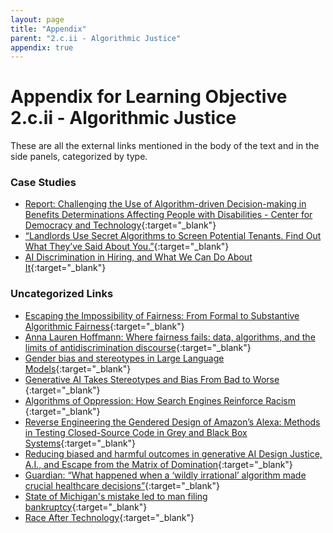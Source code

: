 ```yaml
---
layout: page
title: "Appendix"
parent: "2.c.ii - Algorithmic Justice"
appendix: true
---
```


# Appendix for Learning Objective 2.c.ii - Algorithmic Justice
These are all the external links mentioned in the body of the text and in the side panels, categorized by type.
### Case Studies
- [Report: Challenging the Use of Algorithm-driven Decision-making in Benefits Determinations Affecting People with Disabilities - Center for Democracy and Technology](https://cdt.org/insights/report-challenging-the-use-of-algorithm-driven-decision-making-in-benefits-determinations-affecting-people-with-disabilities/){:target="_blank"}<!-- tag:case-study -->
- [“Landlords Use Secret Algorithms to Screen Potential Tenants. Find Out What They’ve Said About You.”](https://www.propublica.org/article/landlords-use-secret-algorithms-to-screen-potential-tenants-find-out-what-theyve-said-about-you){:target="_blank"}<!-- tag:case-study -->
- [AI Discrimination in Hiring, and What We Can Do About It](https://www.newamerica.org/oti/blog/ai-discrimination-in-hiring-and-what-we-can-do-about-it/){:target="_blank"}<!-- tag:case-study -->

### Uncategorized Links
- [Escaping the Impossibility of Fairness: From Formal to Substantive Algorithmic Fairness](https://link.springer.com/article/10.1007/s13347-022-00584-6){:target="_blank"}
- [Anna Lauren Hoffmann: Where fairness fails: data, algorithms, and the limits of antidiscrimination discourse](https://www.tandfonline.com/doi/full/10.1080/1369118X.2019.1573912){:target="_blank"}
- [Gender bias and stereotypes in Large Language Models](https://dl.acm.org/doi/fullHtml/10.1145/3582269.3615599){:target="_blank"}
- [Generative AI Takes Stereotypes and Bias From Bad to Worse ](https://www.bloomberg.com/graphics/2023-generative-ai-bias/){:target="_blank"}
- [Algorithms of Oppression: How Search Engines Reinforce Racism ](https://www.jstor.org/stable/j.ctt1pwt9w5){:target="_blank"}
- [Reverse Engineering the Gendered Design of Amazon’s Alexa: Methods in Testing Closed-Source Code in Grey and Black Box Systems](https://digitalhumanities.org/dhq/vol/17/2/000700/000700.html){:target="_blank"}
- [Reducing biased and harmful outcomes in generative AI Design Justice, A.I., and Escape from the Matrix of Domination](https://jods.mitpress.mit.edu/pub/costanza-chock/release/4){:target="_blank"}
- [ Guardian: “What happened when a ‘wildly irrational’ algorithm made crucial healthcare decisions”](https://www.theguardian.com/us-news/2021/jul/02/algorithm-crucial-healthcare-decisions){:target="_blank"}
- [State of Michigan's mistake led to man filing bankruptcy](https://www.freep.com/story/news/local/michigan/2019/12/22/government-artificial-intelligence-midas-computer-fraud-fiasco/4407901002/){:target="_blank"}
- [Race After Technology](https://www.ruhabenjamin.com/race-after-technology){:target="_blank"}

